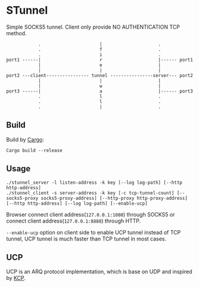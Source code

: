 STunnel
=======

Simple SOCKS5 tunnel. Client only provide NO AUTHENTICATION TCP method.

	            .                      |                     .
	            .                      f                     .
	            .                      i                     .
	port1 ------|                      r                     |------ port1
	            |                      e                     |
	            |                      |                     |
	port2 ---client---------------- tunnel ----------------server--- port2
	            |                      |                     |
	            |                      w                     |
	port3 ------|                      a                     |------ port3
	            .                      l                     .
	            .                      l                     .
	            .                      |                     .

Build
-----

Build by [Cargo](https://crates.io/):

	Cargo build --release

Usage
-----

	./stunnel_server -l listen-address -k key [--log log-path] [--http http-address]
	./stunnel_client -s server-address -k key [-c tcp-tunnel-count] [--socks5-proxy socks5-proxy-address] [--http-proxy http-proxy-address] [--http http-address] [--log log-path] [--enable-ucp]

Browser connect client address(`127.0.0.1:1080`) through SOCKS5 or connect client address(`127.0.0.1:8888`) through HTTP.

`--enable-ucp` option on client side to enable UCP tunnel instead of TCP tunnel, UCP tunnel is much faster than TCP tunnel in most cases.

UCP
---

UCP is an ARQ protocol implementation, which is base on UDP and inspired by [KCP](https://github.com/skywind3000/kcp).
